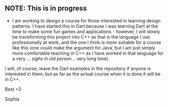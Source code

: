 ## NOTE: This is in progress
- I am working to design a course for those interested in learning design patterns. I have started this in Dart because I was learning Dart at the time to make some fun games and applications - however, I will slowly be transforming this project into C++ as that is the language I use professionally at work, and the one I think is more suitable for a course like this (one could make the argument for Java, but I am just simply more comfortable teaching in C++ as I have worked in that language for a very ... *sighs in old person* .. very long time). 

I will, of course, leave the Dart examples in the repository if anyone is interested in them, but as far as the actual course when it is done it will be in C++. 

Best <3 

Sophia
